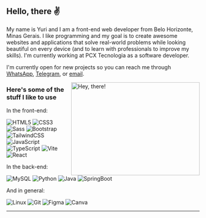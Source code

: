 ## Hello, there ✌

My name is Yuri and I am a front-end web developer from Belo Horizonte, Minas Gerais. I like programming and my goal is to create awesome websites and applications that solve real-world problems while looking beautiful on every device (and to learn with professionals to improve my skills). I'm currently working at PCX Tecnologia as a software developer.

I'm currently open for new projects so you can reach me through [WhatsApp](https://wa.me/5531983901251), [Telegram](https://t.me/moraesyuri), or [email](mailto:contato@isaacpontes.dev.br).

<a href="#">
<img src="https://media1.tenor.com/images/a7bd6b94430c1e66148d580209e377c5/tenor.gif?itemid=5043108" title="hello" width="335" height="243" align="right" alt="Hey, there!">
</a>

### Here's some of the stuff I like to use

In the front-end:

![HTML5](https://img.shields.io/badge/-HTML5-232323?style=flat&labelColor=E34F26&logo=html5&logoColor=ffffff)
![CSS3](https://img.shields.io/badge/-CSS3-232323?style=flat&labelColor=1572B6&logo=css3&logoColor=ffffff)
![Sass](https://img.shields.io/badge/-Sass-232323?style=flat&labelColor=CC6699&logo=sass&logoColor=ffffff)
![Bootstrap](https://img.shields.io/badge/-Bootstrap-232323?style=flat&labelColor=7952B3&logo=bootstrap&logoColor=ffffff)
![TailwindCSS](https://img.shields.io/badge/-Tailwind-232323?style=flat&labelColor=06B6D4&logo=tailwindcss&logoColor=ffffff)
![JavaScript](https://img.shields.io/badge/-JavaScript-232323?style=flat&labelColor=F7DF1E&logo=javascript&logoColor=000000)
![TypeScript](https://img.shields.io/badge/-TypeScript-232323?style=flat&labelColor=3178C6&logo=typescript&logoColor=ffffff)
![Vite](https://img.shields.io/badge/-Vite-232323?style=flat&labelColor=646CFF&logo=vite&logoColor=ffe330)
![React](https://img.shields.io/badge/-React-232323?style=flat&labelColor=61DAFB&logo=react&logoColor=000000)

<!-- ![NextJS](https://img.shields.io/badge/-NextJS-232323?style=flat&labelColor=000000&logo=nextdotjs&logoColor=ffffff) -->
<!-- ![Vue.js](https://img.shields.io/badge/-Vue.js-232323?style=flat&labelColor=4FC08D&logo=vue.js&logoColor=ffffff) -->

In the back-end:

![MySQL](https://img.shields.io/badge/-MySQL-232323?style=flat&labelColor=4479A1&logo=mysql&logoColor=ffffff)
![Python](https://img.shields.io/badge/-Python-232323?style=flat&labelColor=3776AB&logo=python&logoColor=ffffff)
![Java](https://img.shields.io/badge/-Java-232323?style=flat&labelColor=007396&logo=java&logoColor=ffffff)
![SpringBoot](https://img.shields.io/badge/-SpringBoot-232323?style=flat&labelColor=6DB33F&logo=springboot&logoColor=ffffff)

And in general:

![Linux](https://img.shields.io/badge/-Linux-232323?style=flat-square&labelColor=FCC624&logo=linux&logoColor=000000)
![Git](https://img.shields.io/badge/-Git-232323?style=flat-square&labelColor=F05032&logo=git&logoColor=ffffff)
![Figma](https://img.shields.io/badge/-Figma-232323?style=flat-square&labelColor=FCFEFC&logo=figma&logoColor=BB3E6D)
![Canva](https://img.shields.io/badge/-Canva-232323?style=flat-square&labelColor=34CADA&logo=canva&logoColor=ffffff)

<hr>
